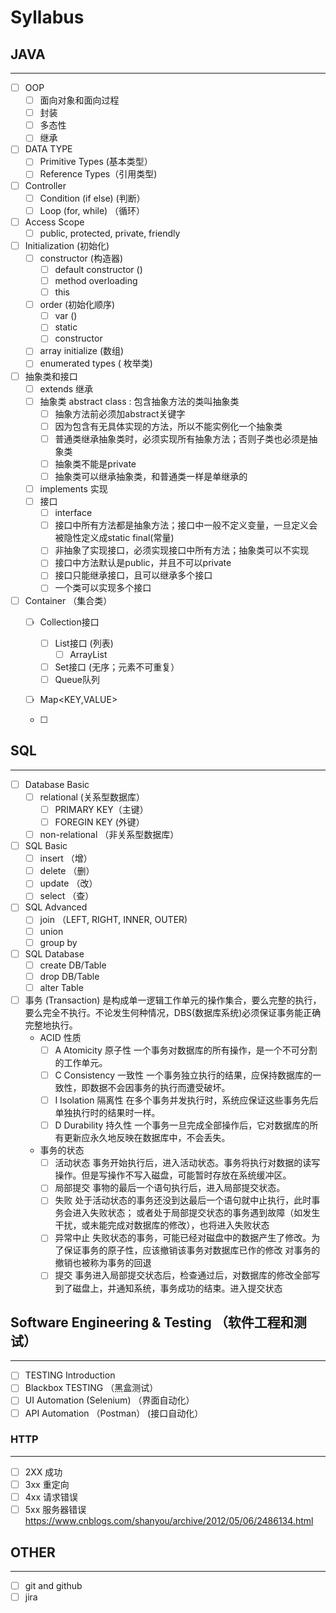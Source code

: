 # Syllabus

## JAVA 
--------
- [ ] OOP 
  - [ ] 面向对象和面向过程
  - [ ] 封装
  - [ ] 多态性
  - [ ] 继承
- [ ] DATA TYPE
  - [ ] Primitive Types (基本类型）
  - [ ] Reference Types（引用类型)
- [ ] Controller
  - [ ] Condition (if else) (判断）
  - [ ] Loop (for, while) （循环）
- [ ] Access Scope
  - [ ] public, protected, private, friendly
- [ ] Initialization (初始化)
  - [ ] constructor (构造器)
    - [ ] default constructor ()
    - [ ] method overloading 
    - [ ] this
  - [ ] order (初始化顺序)
    - [ ] var ()
    - [ ] static
    - [ ] constructor
  - [ ] array initialize (数组)
  - [ ] enumerated types ( 枚举类)
- [ ] 抽象类和接口
  - [ ] extends 继承
  - [ ] 抽象类 abstract class : 包含抽象方法的类叫抽象类
    - [ ] 抽象方法前必须加abstract关键字
    - [ ] 因为包含有无具体实现的方法，所以不能实例化一个抽象类
    - [ ] 普通类继承抽象类时，必须实现所有抽象方法；否则子类也必须是抽象类
    - [ ] 抽象类不能是private
    - [ ] 抽象类可以继承抽象类，和普通类一样是单继承的
  - [ ] implements 实现
  - [ ] 接口
    - [ ] interface
    - [ ] 接口中所有方法都是抽象方法；接口中一般不定义变量，一旦定义会被隐性定义成static final(常量)
    - [ ] 非抽象了实现接口，必须实现接口中所有方法；抽象类可以不实现
    - [ ] 接口中方法默认是public，并且不可以private
    - [ ] 接口只能继承接口，且可以继承多个接口
    - [ ] 一个类可以实现多个接口  
- [ ] Container （集合类）
  - [ ] Collection接口
    - [ ] List接口 (列表)
      - [ ] ArrayList
    - [ ] Set接口 (无序；元素不可重复）
    - [ ] Queue队列 
  - [ ] Map<KEY,VALUE> 

  - [ ] 
## SQL
--------
- [ ] Database Basic
  - [ ] relational (关系型数据库）
    - [ ] PRIMARY KEY（主键）
    - [ ] FOREGIN KEY (外键）
  - [ ] non-relational （非关系型数据库）
- [ ] SQL Basic
  - [ ] insert （增）
  - [ ] delete （删）
  - [ ] update （改）
  - [ ] select （查）
- [ ] SQL Advanced
  - [ ] join （LEFT, RIGHT, INNER, OUTER)
  - [ ] union
  - [ ] group by
- [ ] SQL Database
  - [ ] create DB/Table
  - [ ] drop DB/Table
  - [ ] alter Table
- [ ] 事务 (Transaction) 是构成单一逻辑工作单元的操作集合，要么完整的执行，要么完全不执行。不论发生何种情况，DBS(数据库系统)必须保证事务能正确完整地执行。
  - ACID 性质
    - [ ] A Atomicity 原子性 一个事务对数据库的所有操作，是一个不可分割的工作单元。
    - [ ] C Consistency 一致性 一个事务独立执行的结果，应保持数据库的一致性，即数据不会因事务的执行而遭受破坏。
    - [ ] I Isolation 隔离性 在多个事务并发执行时，系统应保证这些事务先后单独执行时的结果时一样。
    - [ ] D Durability 持久性 一个事务一旦完成全部操作后，它对数据库的所有更新应永久地反映在数据库中，不会丢失。
  - 事务的状态
    - [ ] 活动状态 事务开始执行后，进入活动状态。事务将执行对数据的读写操作。但是写操作不写入磁盘，可能暂时存放在系统缓冲区。
    - [ ] 局部提交 事物的最后一个语句执行后，进入局部提交状态。
    - [ ] 失败 处于活动状态的事务还没到达最后一个语句就中止执行，此时事务会进入失败状态； 或者处于局部提交状态的事务遇到故障（如发生干扰，或未能完成对数据库的修改），也将进入失败状态
    - [ ] 异常中止 失败状态的事务，可能已经对磁盘中的数据产生了修改。为了保证事务的原子性，应该撤销该事务对数据库已作的修改
       对事务的撤销也被称为事务的回退
    - [ ] 提交 事务进入局部提交状态后，检查通过后，对数据库的修改全部写到了磁盘上，并通知系统，事务成功的结束。进入提交状态
## Software Engineering & Testing （软件工程和测试）
--------
- [ ] TESTING Introduction
- [ ] Blackbox TESTING （黑盒测试）
- [ ] UI Automation (Selenium) （界面自动化）
- [ ] API Automation （Postman） (接口自动化）

### HTTP
--------
- [ ] 2XX 成功
- [ ] 3xx 重定向
- [ ] 4xx 请求错误
- [ ] 5xx 服务器错误
https://www.cnblogs.com/shanyou/archive/2012/05/06/2486134.html 
## OTHER
--------
- [ ] git and github
- [ ] jira
